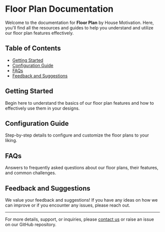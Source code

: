 # Floor Plan Documentation

Welcome to the documentation for **Floor Plan** by House Motivation. Here, you'll find all the resources and guides to help you understand and utilize our floor plan features effectively.

## Table of Contents

- [Getting Started](#getting-started)
- [Configuration Guide](#configuration-guide)
- [FAQs](#faqs)
- [Feedback and Suggestions](#feedback-and-suggestions)

## Getting Started

Begin here to understand the basics of our floor plan features and how to effectively use them in your designs.

## Configuration Guide

Step-by-step details to configure and customize the floor plans to your liking.

## FAQs

Answers to frequently asked questions about our floor plans, their features, and common challenges.

## Feedback and Suggestions

We value your feedback and suggestions! If you have any ideas on how we can improve or if you encounter any issues, please reach out.

---

For more details, support, or inquiries, please [contact us](mailto:matthew@housemotivation.com) or raise an issue on our GitHub repository.
